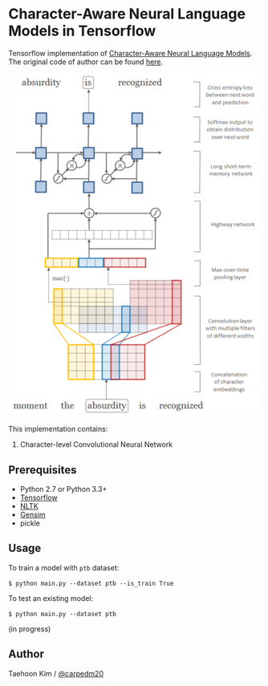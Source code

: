 Character-Aware Neural Language Models in Tensorflow
====================================================

Tensorflow implementation of [Character-Aware Neural Language Models](http://arxiv.org/abs/1508.06615). The original code of author can be found [here](https://github.com/yoonkim/lstm-char-cnn).

![model.png](./assets/model.png)

This implementation contains:

1. Character-level Convolutional Neural Network


Prerequisites
-------------

- Python 2.7 or Python 3.3+
- [Tensorflow](https://www.tensorflow.org/)
- [NLTK](http://www.nltk.org/)
- [Gensim](https://radimrehurek.com/gensim/index.html)
- pickle


Usage
-----

To train a model with `ptb` dataset:

    $ python main.py --dataset ptb --is_train True

To test an existing model:

    $ python main.py --dataset ptb

(in progress)


Author
------

Taehoon Kim / [@carpedm20](http://carpedm20.github.io/)
